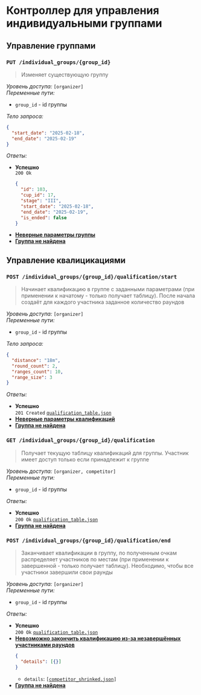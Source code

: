 # Контроллер для управления индивидуальными группами

## Управление группами

### `PUT /individual_groups/{group_id}`

> Изменяет существующую группу

_Уровень доступа:_ `[organizer]`\
_Переменные пути:_

- `group_id` - id группы

_Тело запроса:_

```json
{
  "start_date": "2025-02-18",
  "end_date": "2025-02-19"
}
```

_Ответы:_

- **Успешно**\
  `200 Ok`
  ```json
  {
    "id": 103,
    "cup_id": 17,
    "stage": "III",
    "start_date": "2025-02-18",
    "end_date": "2025-02-19",
    "is_ended": false
  }
  ```
- [**Неверные параметры группы**](user_errors.md/#неверные-параметры)
- [**Группа не найдена**](user_errors.md/#не-найдено)

## Управление квалицикациями

### `POST /individual_groups/{group_id}/qualification/start`

> Начинает квалификацию в группе с заданными параметрами (при применении к начатому - только получает таблицу). После начала создаёт для каждого участника заданное количество раундов

_Уровень доступа:_ `[organizer]`\
_Переменные пути:_

- `group_id` - id группы

_Тело запроса:_

```json
{
  "distance": "18m",
  "round_count": 2,
  "ranges_count": 10,
  "range_size": 3
}
```

_Ответы:_

- **Успешно**\
  `201 Created`
  [`qualification_table.json`](../models/qualification_table.md)
- [**Неверные параметры квалификаций**](user_errors.md/#неверные-параметры)
- [**Группа не найдена**](user_errors.md/#не-найдено)

### `GET /individual_groups/{group_id}/qualification`

> Получает текущую таблицу квалификаций для группы. Участник имеет доступ только если принадлежит к группе

_Уровень доступа:_ `[organizer, competitor]`\
_Переменные пути:_

- `group_id` - id группы

_Ответы:_

- **Успешно**\
  `200 Ok`
  [`qualification_table.json`](../models/qualification_table.md)
- [**Группа не найдена**](user_errors.md/#не-найдено)

### `POST /individual_groups/{group_id}/qualification/end`

> Заканчивает квалификации в группу, по полученным очкам распределяет участников по местам (при применении к завершенной - только получает таблицу). Необходимо, чтобы все участники завершили свои раунды

_Уровень доступа:_ `[organizer]`\
_Переменные пути:_

- `group_id` - id группы

_Ответы:_

- **Успешно**\
  `200 Ok`
  [`qualification_table.json`](../models/qualification_table.md)
- [**Невозможно закончить квалификацию из-за незавершённых участниками раундов**](user_errors.md/#невозможно-выполнить-действие)
  ```json
  {
    "details": [{}]
  }
  ```
  - `details`: `[`[`competitor_shrinked.json`](../models/competitor.md/#shrinked)`]`
- [**Группа не найдена**](user_errors.md/#не-найдено)
